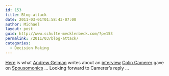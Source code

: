 ```yaml
---
id: 153
title: Blog-attack
date: 2011-03-01T01:58:43-07:00
author: Michael
layout: post
guid: http://www.schulte-mecklenbeck.com/?p=153
permalink: /2011/03/blog-attack/
categories:
  - Decision Making
---
```

[Here](http://www.stat.columbia.edu/~cook/movabletype/archives/2011/02/behavioral_econ.html?utm_source=feedburner&utm_medium=feed&utm_campaign=Feed%3A+StatisticalModelingCausalInferenceAndSocialScience+%28Statistical+Modeling%2C+Causal+Inference%2C+and+Social+Science%29&utm_content=Google+Reader) is what [Andrew Gelman](http://www.stat.columbia.edu/~gelman/) writes about an [interview](http://www.spousonomics.com/1821/2011/02/economists-in-love-colin-camerer/) [Colin Camerer](http://www.hss.caltech.edu/~camerer/camerer.html) gave on [Spousomonics](http://www.spousonomics.com/) &#8230; Looking forward to Camerer&#8217;s reply &#8230;